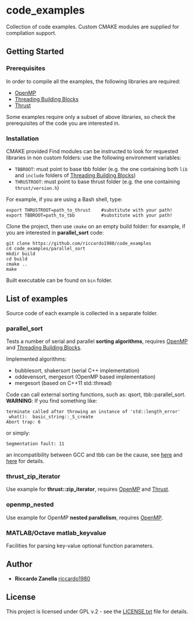 # code_examples
Collection of code examples. Custom CMAKE modules are supplied for
compilation support.

## Getting Started
### Prerequisites
In order to compile all the examples, the following libraries are required:

- [OpenMP][1]
- [Threading Building Blocks][2]
- [Thrust][3]

Some examples require only a subset of above libraries, so check the prerequisites of the code you are interested in.

### Installation

CMAKE provided Find modules can be instructed to look for requested libraries in non custom folders: use the following environment variables:

- `TBBROOT`: must point to base tbb folder (e.g. the one containing both `lib` and `include` folders of [Threading Building Blocks][2])
- `THRUSTROOT`: must point to base thrust folder (e.g. the one containing `thrust/version.h`)

For example, if you are using a Bash shell, type:

```
export THRUSTROOT=path_to_thrust    #substitute with your path!   
export TBBROOT=path_to_tbb          #substitute with your path!
```

Clone the project, then use `cmake` on an empty build folder: for example, if you are interested in **parallel\_sort** code:

```
git clone https://github.com/riccardo1980/code_examples
cd code_examples/parallel_sort
mkdir build
cd build
cmake ..
make
```

Built executable can be found on `bin` folder.

## List of examples
Source code of each example is collected in a separate folder.

### parallel_sort
Tests a number of serial and parallel **sorting algorithms**, requires [OpenMP][1] and [Threading Building Blocks][2].

Implemented algorithms:
- bubblesort, shakersort (serial C++ implementation)
- oddevensort, mergesort (OpenMP based implementation)
- mergesort (based on C++11 std::thread)

Code can call external sorting functions, such as: qsort, tbb::parallel_sort.
 **WARNING**:
 If you find something like:  

 ```
 terminate called after throwing an instance of 'std::length_error'  
  what():  basic_string::_S_create  
Abort trap: 6

 ```
 or simply:  

 ```
 Segmentation fault: 11
 ```

 an incompatibility between GCC and tbb can be the cause, see [here][4] and [here][5] for details.

### thrust_zip_iterator
Use example for **thrust::zip_iterator**, requires [OpenMP][1] and [Thrust][3].

### openmp_nested
Use example for OpenMP **nested parallelism**, requires [OpenMP][1].

### MATLAB/Octave matlab_keyvalue
Facilities for parsing key-value optional function parameters.

## Author

* **Riccardo Zanella** [riccardo1980](https://github.com/riccardo1980)

## License
This project is licensed under GPL v.2 - see the [LICENSE.txt](LICENSE.txt) file for details.


[1]: http://www.openmp.org
[2]: https://www.threadingbuildingblocks.org
[3]: https://github.com/thrust
[4]: https://software.intel.com/en-us/forums/intel-threading-building-blocks/topic/675657
[5]: https://software.intel.com/en-us/forums/intel-threading-building-blocks/topic/392681
